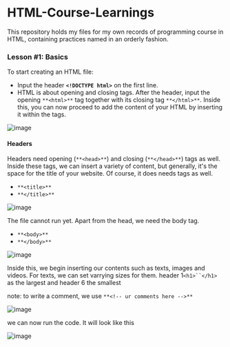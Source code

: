 # HTML-Course-Learnings

This repository holds my files for my own records of programming course in HTML, containing practices named in an orderly fashion.

### Lesson #1: Basics

To start creating an HTML file:
- Input the header **`<!DOCTYPE html>`** on the first line.
- HTML is about opening and closing tags. After the header, input the opening `**<html>**` tag together with its closing tag `**</html>**`. Inside this, you can now proceed to add the content of your HTML by inserting it within the tags.

![image](https://github.com/RastyFullStaxx/HTML-Course-Learnings/assets/133841842/a07f3994-d3b3-490b-a973-50eecf59e9f0)

#### Headers

Headers need opening (`**<head>**`) and closing (`**</head>**`) tags as well.
Inside these tags, we can insert a variety of content, but generally, it's the space for the title of your website. Of course, it does needs tags as well. 
- `**<title>**`
- `**</title>**`

![image](https://github.com/RastyFullStaxx/HTML-Course-Learnings/assets/133841842/cb2e82dd-d692-4517-8f2c-73fcb1296d8e)

The file cannot run yet. Apart from the head, we need the body tag. 
- `**<body>**`
- `**</body>**`

![image](https://github.com/RastyFullStaxx/HTML-Course-Learnings/assets/133841842/5cd24504-f99a-4855-be8b-b3e5ccc77b6c)


Inside this, we begin inserting our contents such as texts, images and videos.
For texts, we can set varrying sizes for them. header 1`<h1>``</h1>` as the largest and header 6 the smallest

note: to write a comment, we use `**<!-- ur comments here -->**`

![image](https://github.com/RastyFullStaxx/HTML-Course-Learnings/assets/133841842/7e7298c4-5230-48b6-8c82-60a609642038)

we can now run the code. It will look like this

![image](https://github.com/RastyFullStaxx/HTML-Course-Learnings/assets/133841842/dfdc029b-de78-4363-b181-1a6b6083d73f)









